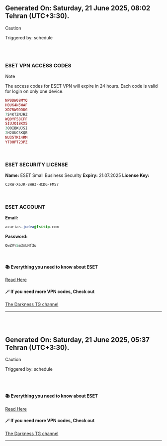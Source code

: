 ## Generated On: Saturday, 21 June 2025, 08:02 Tehran (UTC+3:30).

> [!CAUTION]
> Triggered by: schedule

<br><br>

### ESET VPN ACCESS CODES

> [!NOTE]
> The access codes for ESET VPN will expire in 24 hours.
> Each code is valid for login on only one device.

```ruby
NP0DW08MYQ
H0UK4N5WAF
XD7RW9DDUG
7S4KTZNJHZ
WQ0YF58CFF
SIUJO1BKX5
3O0IBKUJSI
2H2UUCSKQB
NU35TK14RM
YT00PT23PZ
```

<br>

### ESET SECURITY LICENSE

**Name:** ESET Small Business Security
**Expiry:** 21.07.2025
**License Key:**

```POV-Ray SDL
CJRW-X6JR-EWH3-HCDG-FMS7
```

<br>

### ESET ACCOUNT

**Email:**

```CSS
azarias.judea@fsitip.com
```

**Password:**

```POV-Ray SDL
QwZV%5m3mLNf3u
```

<br>

#### 📚 Everything you need to know about ESET

[Read Here](https://t.me/F_NiREvil/2113)

#### 🪄 If you need more VPN codes, Check out

[The Darkness TG channel](https://t.me/Eset_key_trial)

---

<br><br>

## Generated On: Saturday, 21 June 2025, 05:37 Tehran (UTC+3:30).

> [!CAUTION]
> Triggered by: schedule

<br><br>

#### 📚 Everything you need to know about ESET

[Read Here](https://t.me/F_NiREvil/2113)

#### 🪄 If you need more VPN codes, Check out

[The Darkness TG channel](https://t.me/Eset_key_trial)

---

<br><br>

